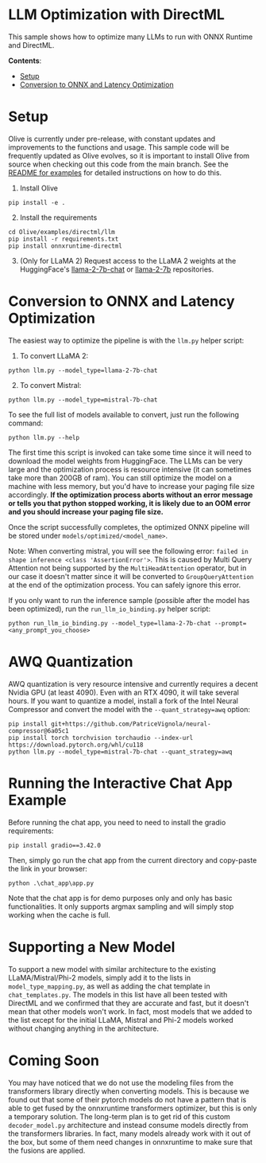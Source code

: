 # LLM Optimization with DirectML <!-- omit in toc -->

This sample shows how to optimize many LLMs to run with ONNX Runtime and DirectML.

**Contents**:
- [Setup](#setup)
- [Conversion to ONNX and Latency Optimization](#conversion-to-onnx-and-latency-optimization)

# Setup

Olive is currently under pre-release, with constant updates and improvements to the functions and usage. This sample code will be frequently updated as Olive evolves, so it is important to install Olive from source when checking out this code from the main branch. See the [README for examples](https://github.com/microsoft/Olive/blob/main/examples/README.md#important) for detailed instructions on how to do this.

1. Install Olive

```
pip install -e .
```

2. Install the requirements

```
cd Olive/examples/directml/llm
pip install -r requirements.txt
pip install onnxruntime-directml
```

3. (Only for LLaMA 2) Request access to the LLaMA 2 weights at the HuggingFace's [llama-2-7b-chat](https://huggingface.co/meta-llama/Llama-2-7b-chat-hf) or [llama-2-7b](https://huggingface.co/meta-llama/Llama-2-7b-hf) repositories.


# Conversion to ONNX and Latency Optimization

The easiest way to optimize the pipeline is with the `llm.py` helper script:

1. To convert LLaMA 2:

```
python llm.py --model_type=llama-2-7b-chat
```

2. To convert Mistral:

```
python llm.py --model_type=mistral-7b-chat
```

To see the full list of models available to convert, just run the following command:

```
python llm.py --help
```

The first time this script is invoked can take some time since it will need to download the model weights from HuggingFace. The LLMs can be very large and the optimization process is resource intensive (it can sometimes take more than 200GB of ram). You can still optimize the model on a machine with less memory, but you'd have to increase your paging file size accordingly. **If the optimization process aborts without an error message or tells you that python stopped working, it is likely due to an OOM error and you should increase your paging file size.**

Once the script successfully completes, the optimized ONNX pipeline will be stored under `models/optimized/<model_name>`.

Note: When converting mistral, you will see the following error: `failed in shape inference <class 'AssertionError'>`. This is caused by Multi Query Attention not being supported by the `MultiHeadAttention` operator, but in our case it doesn't matter since it will be converted to `GroupQueryAttention` at the end of the optimization process. You can safely ignore this error.

If you only want to run the inference sample (possible after the model has been optimized), run the `run_llm_io_binding.py` helper script:

```
python run_llm_io_binding.py --model_type=llama-2-7b-chat --prompt=<any_prompt_you_choose>
```

# AWQ Quantization

AWQ quantization is very resource intensive and currently requires a decent Nvidia GPU (at least 4090). Even with an RTX 4090, it will take several hours. If you want to quantize a model, install a fork of the Intel Neural Compressor and convert the model with the `--quant_strategy=awq` option:

```
pip install git+https://github.com/PatriceVignola/neural-compressor@6a05c1
pip install torch torchvision torchaudio --index-url https://download.pytorch.org/whl/cu118
python llm.py --model_type=mistral-7b-chat --quant_strategy=awq
```

# Running the Interactive Chat App Example

Before running the chat app, you need to need to install the gradio requirements:

```
pip install gradio==3.42.0
```

Then, simply go run the chat app from the current directory and copy-paste the link in your browser:

```
python .\chat_app\app.py
```

Note that the chat app is for demo purposes only and only has basic functionalities. It only supports argmax sampling and will simply stop working when the cache is full.

# Supporting a New Model

To support a new model with similar architecture to the existing LLaMA/Mistral/Phi-2 models, simply add it to the lists in `model_type_mapping.py`, as well as adding the chat template in `chat_templates.py`. The models in this list have all been tested with DirectML and we confirmed that they are accurate and fast, but it doesn't mean that other models won't work. In fact, most models that we added to the list except for the initial LLaMA, Mistral and Phi-2 models worked without changing anything in the architecture.

# Coming Soon

You may have noticed that we do not use the modeling files from the transformers library directly when converting models. This is because we found out that some of their pytorch models do not have a pattern that is able to get fused by the onnxruntime transformers optimizer, but this is only a temporary solution. The long-term plan is to get rid of this custom `decoder_model.py` architecture and instead consume models directly from the transformers libraries. In fact, many models already work with it out of the box, but some of them need changes in onnxruntime to make sure that the fusions are applied.
